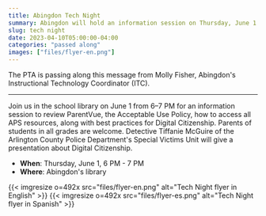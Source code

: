 ```yaml
---
title: Abingdon Tech Night
summary: Abingdon will hold an information session on Thursday, June 1.
slug: tech night
date: 2023-04-10T05:00:00-04:00
categories: "passed along"
images: ["files/flyer-en.png"]
---
```


The PTA is passing along this message from Molly Fisher, Abingdon's Instructional Technology Coordinator (ITC).

---

Join us in the school library on June 1 from 6–7 PM for an information session to review ParentVue, the Acceptable Use Policy, how to access all APS resources, along with best practices for Digital Citizenship. Parents of students in all grades are welcome. Detective Tiffanie McGuire of the Arlington County Police Department's Special Victims Unit will give a presentation about Digital Citizenship.

- **When**: Thursday, June 1, 6 PM - 7 PM
- **Where**: Abingdon's library

{{< imgresize o=492x src="files/flyer-en.png" alt="Tech Night flyer in English" >}}
{{< imgresize o=492x src="files/flyer-es.png" alt="Tech Night flyer in Spanish" >}}